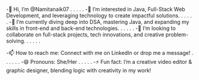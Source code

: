 -👋 Hi, I’m @Namitanaik07
.
.
.
.
.
-👀 I’m interested in Java, Full-Stack Web Development, and leveraging technology to create impactful solutions.
.
.
.
.
.
-🌱 I’m currently diving deep into DSA, mastering Java, and expanding my skills in front-end and back-end technologies.
.
.
.
.
.
-💞️ I’m looking to collaborate on full-stack projects, tech innovations, and creative problem-solving.
.
.
.
.
.

-📫 How to reach me: Connect with me on LinkedIn or drop me a message!
.
.
.
.
.
.
-😄 Pronouns: She/Her
.
.
.
.
.
-⚡ Fun fact: I’m a creative video editor & graphic designer, blending logic with creativity in my work!


